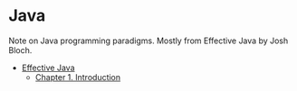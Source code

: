 # Java

Note on Java programming paradigms. Mostly from Effective Java by Josh Bloch.

* [Effective Java](./Effective%20Java/)
  * [Chapter 1. Introduction](./Effective%20Java/1%20Introduction.md)
